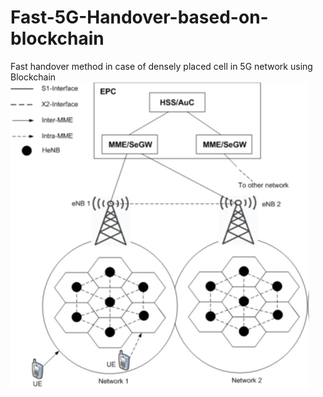 # Fast-5G-Handover-based-on-blockchain
 Fast handover method in case of densely placed cell in 5G network using Blockchain
![plot](./Report/img/celll.png)
